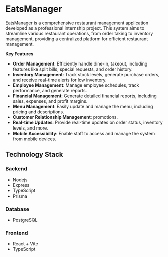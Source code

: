 # EatsManager

EatsManager is a comprehensive restaurant management application developed as a professional internship project. This system aims to streamline various restaurant operations, from order taking to inventory management, providing a centralized platform for efficient restaurant management.



**Key Features**

* **Order Management**: Efficiently handle dine-in, takeout, including features like split bills, special requests, and order history.
* **Inventory Management**: Track stock levels, generate purchase orders, and receive real-time alerts for low inventory.
* **Employee Management**: Manage employee schedules, track performance, and generate reports.
* **Financial Management**: Generate detailed financial reports, including sales, expenses, and profit margins.
* **Menu Management**: Easily update and manage the menu, including pricing and descriptions.
* **Customer Relationship Management**: promotions.
* **Real-time Updates**: Provide real-time updates on order status, inventory levels, and more.
* **Mobile Accessibility**: Enable staff to access and manage the system from mobile devices.

## Technology Stack

### Backend
* Nodejs
* Express
* TypeScript
* Prisma
### Database
* PostgreSQL

### Frontend
* React + Vite
* TypeScript
